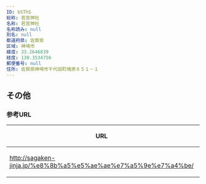```yaml
---
ID: bSThS
総称: 若宮神社
名称: 若宮神社
名称読み: null
別名: null
都道府県: 佐賀県
区域: 神埼市
緯度: 33.2646839
経度: 130.3534756
郵便番号: null
住所: 佐賀県神埼市千代田町境原８５１－１
---
```


## その他

### 参考URL

| URL                                                           | 説明   |
| ------------------------------------------------------------- | ------ |
| http://sagaken-jinja.jp/%e8%8b%a5%e5%ae%ae%e7%a5%9e%e7%a4%be/ | 神社庁 |
